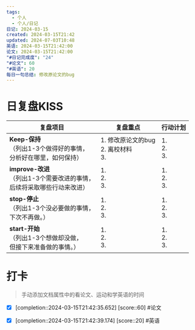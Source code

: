 ```yaml
---
tags:
  - 个人
  - 个人/日记
日记: 2024-03-15
created: 2024-03-15T21:42
updated: 2024-07-03T10:48
英语: 2024-03-15T21:42:00
论文: 2024-03-15T21:42:00
"#日记完成度": "24"
"#论文": 60
"#英语": 20
每日一句总结: 修改原论文的bug
---
```



# 日复盘KISS
| **复盘项目**                                             | **复盘重点**                       | **行动计划**          |
| ---------------------------------------------------- | ------------------------------ | ----------------- |
| **Keep-保持**<br>（列出1-3个做得好的事情，<br>   分析好在哪里，如何保持）     | 1.  修改原论文的bug<br>2. 离校材料<br>3. | 1.  <br>2. <br>3. |
| **improve-改进**<br>（列出1-3个需要改进的事情，<br>  后续将采取哪些行动来改进） | 1.  <br>2. <br>3.              | 1.  <br>2. <br>3. |
| **stop-停止**<br>（列出1-3个没必要做的事情，<br>下次不再做。）            | 1.  <br>2. <br>3.              | 1.  <br>2. <br>3. |
| **start-开始**<br>（列出1-3个想做却没做，<br>但接下来准备做的事情。）        | 1.  <br>2. <br>3.              | 1.  <br>2. <br>3. |


# 打卡
> 手动添加文档属性中的看论文、运动和学英语的时间




- [x]  [completion::2024-03-15T21:42:35.652] [score::60] #论文

- [x]  [completion::2024-03-15T21:42:39.174] [score::20] #英语